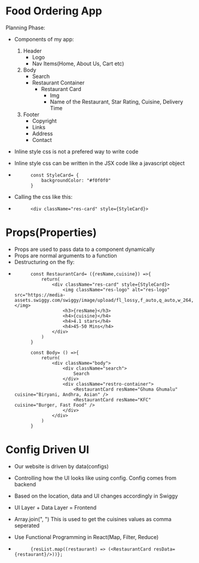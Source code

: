 # Food Ordering App
Planning Phase:

- Components of my app:
    1. Header
        - Logo
        - Nav Items(Home, About Us, Cart etc)
    2. Body
        - Search
        - Restaurant Container
            - Restaurant Card
                - Img
                - Name of the Restaurant, Star Rating, Cuisine, Delivery Time
    3. Footer
        - Copyright
        - Links
        - Address
        - Contact

- Inline style css is not a prefered way to write code
- Inline style css can be written in the JSX code like a javascript object
-           const StyleCard= {
                backgroundColor: "#f0f0f0"
            }
- Calling the css like this:
-           <div className="res-card" style={StyleCard}>

# Props(Properties)
- Props are used to pass data to a component dynamically
- Props are normal arguments to a function
- Destructuring on the fly:
-           const RestaurantCard= ({resName,cuisine}) =>{
                return(
                    <div className="res-card" style={StyleCard}>
                        <img className="res-logo" alt="res-logo" src="https://media-assets.swiggy.com/swiggy/image/upload/fl_lossy,f_auto,q_auto,w_264,h_288,c_fill/j88ngtan5pxib04das3y"></img>
                        <h3>{resName}</h3>
                        <h4>{cuisine}</h4>
                        <h4>4.1 stars</h4>
                        <h4>45-50 Mins</h4>
                    </div>
                )
            }

            const Body= () =>{
                return(
                    <div className="body">
                        <div className="search">
                            Search
                        </div>
                        <div className="restro-container">
                            <RestaurantCard resName="Ghuma Ghumalu" cuisine="Biryani, Andhra, Asian" />
                            <RestaurantCard resName="KFC" cuisine="Burger, Fast Food" />
                        </div>
                    </div>
                )
            }

# Config Driven UI
- Our website is driven by data(configs)
- Controlling how the UI looks like using config. Config comes from backend
- Based on the location, data and UI changes accordingly in Swiggy
- UI Layer + Data Layer = Frontend

- Array.join(", ")   This is used to get the cuisines values as comma seperated
- Use Functional Programming in React(Map, Filter, Reduce)
-           {resList.map((restaurant) => (<RestaurantCard resData={restaurant}/>))};